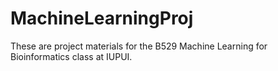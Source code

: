 # MachineLearningProj

These are project materials for the B529 Machine Learning for Bioinformatics class at IUPUI.